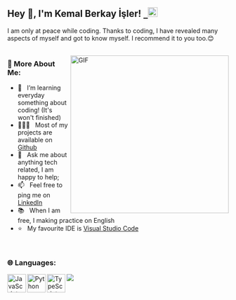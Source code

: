 ## Hey 👋, I'm Kemal Berkay İşler! <a href="https://linkedin.com/in/superilker">&nbsp;&nbsp;<img width="22" src="https://upload.wikimedia.org/wikipedia/commons/thumb/8/81/LinkedIn_icon.svg/2048px-LinkedIn_icon.svg.png"></img></a>


I am only at peace while coding. Thanks to coding, I have revealed many aspects of myself and got to know myself. I recommend it to you too.😊
<br/>
<br/>

<img align="right" alt="GIF" src="./assets/200w.gif" width="360px"/>
  
### 🧐 More About Me:

- 🔭 &nbsp; I’m learning everyday something about coding! (It's won't finished)
- 👨🏻‍💻 &nbsp; Most of my projects are available on [Github](https://github.com/b1bxonty?tab=repositories)
- 💬 &nbsp; Ask me about anything tech related, I am happy to help;
- 📫 &nbsp; Feel free to ping me on [LinkedIn](https://www.linkedin.com/in/superilker/)
- 📚 &nbsp; When I am free, I making practice on English
- ⭐ &nbsp; My favourite IDE is [Visual Studio Code](https://code.visualstudio.com/)

<br>

<h3> 🌐 Languages: </h3>
<a href="https://github.com/b1bxonty?tab=repositories&q=&type=&language=javascript&sort=" target="_blank"><img align="left" alt="JavaScript" height ="42px" src="./assets/language_and_tools/javascript/javascript.svg"></a>
<a href="https://github.com/b1bxonty?tab=repositories&q=&type=&language=python&sort=" target="_blank"><img align="left" alt="Python" height ="42px" src="./assets/language_and_tools/python/python.svg"></a>
<a href="https://github.com/b1bxonty?tab=repositories&q=&type=&language=typescript&sort=" target="_blank"><img align="left" alt="TypeScript" height ="42px" src="./assets/language_and_tools/typescript/typescript.svg"></a>
<img src="./assets/line.gif">
